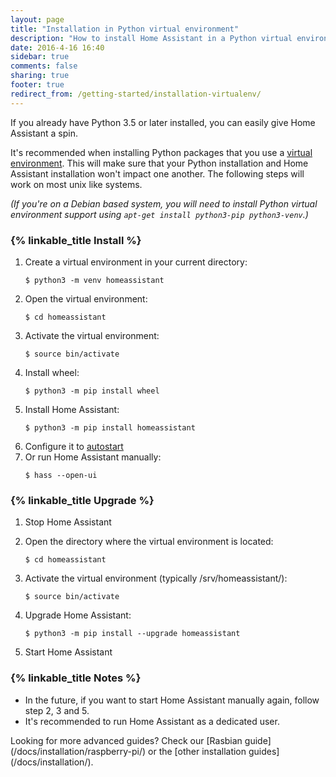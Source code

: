 ```yaml
---
layout: page
title: "Installation in Python virtual environment"
description: "How to install Home Assistant in a Python virtual environment."
date: 2016-4-16 16:40
sidebar: true
comments: false
sharing: true
footer: true
redirect_from: /getting-started/installation-virtualenv/
---
```


If you already have Python 3.5 or later installed, you can easily give Home Assistant a spin.

It's recommended when installing Python packages that you use a [virtual environment](https://docs.python.org/3.5/library/venv.html#module-venv). This will make sure that your Python installation and Home Assistant installation won't impact one another. The following steps will work on most unix like systems.

_(If you're on a Debian based system, you will need to install Python virtual environment support using `apt-get install python3-pip python3-venv`.)_

### {% linkable_title Install %}

 1. Create a virtual environment in your current directory:
    ```
    $ python3 -m venv homeassistant
    ```
 2. Open the virtual environment:
    ```
    $ cd homeassistant
    ```
 3. Activate the virtual environment:
    ```
    $ source bin/activate
    ```
 4. Install wheel:
    ```
    $ python3 -m pip install wheel
    ```
 5. Install Home Assistant:
    ```
    $ python3 -m pip install homeassistant
    ```    
 6. Configure it to [autostart](/docs/autostart/)
 7. Or run Home Assistant manually:
    ```
    $ hass --open-ui
    ```
 
### {% linkable_title Upgrade %}

 1. Stop Home Assistant

 2. Open the directory where the virtual environment is located:
    ```
    $ cd homeassistant
    ```
 3. Activate the virtual environment (typically /srv/homeassistant/):
    ```
    $ source bin/activate
    ```
 4. Upgrade Home Assistant:
    ```
    $ python3 -m pip install --upgrade homeassistant
    ```
 5. Start Home Assistant

### {% linkable_title Notes %}

- In the future, if you want to start Home Assistant manually again, follow step 2, 3 and 5.
- It's recommended to run Home Assistant as a dedicated user.

<p class='info'>
Looking for more advanced guides? Check our [Rasbian guide](/docs/installation/raspberry-pi/) or the [other installation guides](/docs/installation/).
</p>
